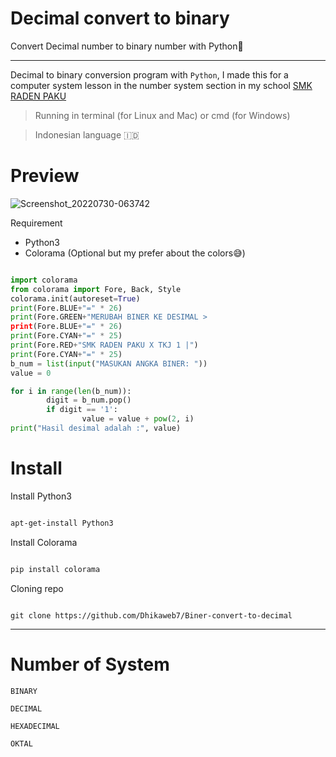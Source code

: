 # Decimal convert to binary
Convert Decimal number to binary number with Python🐍

<hr>

Decimal to binary conversion program with ``Python``, I made this for a computer system lesson in the number system section in my school <a href="https://dhikaweb7.github.io">SMK RADEN PAKU</a>

> Running in terminal (for Linux and Mac) or cmd (for Windows) 

> Indonesian language 🇮🇩

# Preview

![Screenshot_20220730-063742](https://user-images.githubusercontent.com/107765982/181860789-5a1ac69c-6e09-4f3c-b9c9-018ed4d74f2b.png)

Requirement

 - Python3
 - Colorama (Optional but my prefer about the colors😅)

```Python

import colorama
from colorama import Fore, Back, Style
colorama.init(autoreset=True)
print(Fore.BLUE+"=" * 26)
print(Fore.GREEN+"MERUBAH BINER KE DESIMAL >
print(Fore.BLUE+"=" * 26)
print(Fore.CYAN+"=" * 25)
print(Fore.RED+"SMK RADEN PAKU X TKJ 1 |")
print(Fore.CYAN+"=" * 25)
b_num = list(input("MASUKAN ANGKA BINER: "))
value = 0

for i in range(len(b_num)):
        digit = b_num.pop()
        if digit == '1':
                value = value + pow(2, i)
print("Hasil desimal adalah :", value)

```

# Install

Install Python3

```bash

apt-get-install Python3

```

Install Colorama

```bash

pip install colorama

```

Cloning repo 

```url

git clone https://github.com/Dhikaweb7/Biner-convert-to-decimal

```

<hr>


# Number of System

``BINARY``

``DECIMAL``

``HEXADECIMAL``

``OKTAL``
